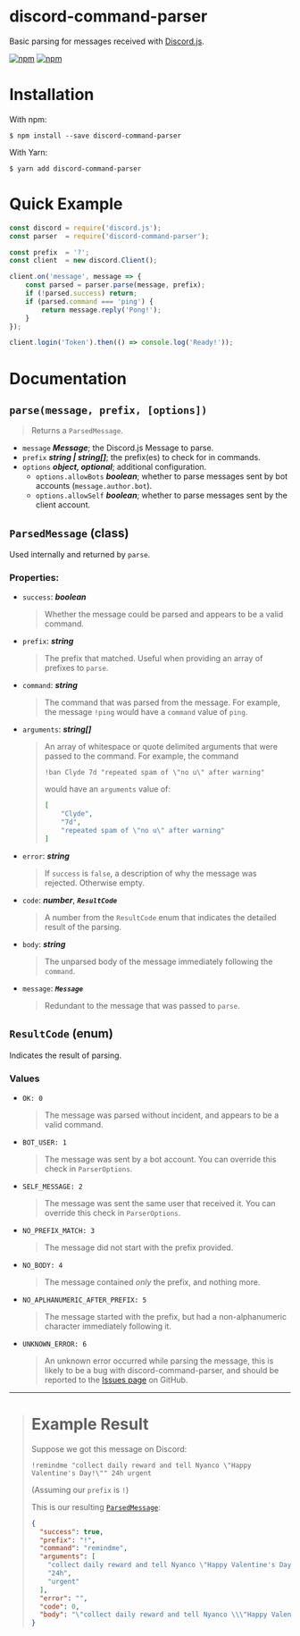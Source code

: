 # discord-command-parser
Basic parsing for messages received with [Discord.js](https://github.com/discordjs/discord.js).

[![npm](https://img.shields.io/npm/dt/discord-command-parser.svg?style=for-the-badge)](https://npmjs.com/package/discord-command-parser)
[![npm](https://img.shields.io/npm/v/discord-command-parser.svg?style=for-the-badge)](https://npmjs.com/package/discord-command-parser)

# Installation
With npm:
```shell
$ npm install --save discord-command-parser
```
With Yarn:
```shell
$ yarn add discord-command-parser
```

# Quick Example
```js
const discord = require('discord.js');
const parser  = require('discord-command-parser');

const prefix  = '?';
const client  = new discord.Client();

client.on('message', message => {
    const parsed = parser.parse(message, prefix);
    if (!parsed.success) return;
    if (parsed.command === 'ping') {
        return message.reply('Pong!');
    }
});

client.login('Token').then(() => console.log('Ready!'));
```

# Documentation

## `parse(message, prefix, [options])`
> Returns a `ParsedMessage`.
-   `message`   ***Message***; the Discord.js Message to parse.
-   `prefix`    ***string | string[]***; the prefix(es) to check for in commands.
-   `options`   ***object, optional***; additional configuration.
    -   `options.allowBots` ***boolean***; whether to parse messages sent by bot accounts (`message.author.bot`).
    -   `options.allowSelf` ***boolean***; whether to parse messages sent by the client account.


## `ParsedMessage` (class)
Used internally and returned by `parse`.

### Properties:
- `success`: ***boolean***
    > Whether the message could be parsed and appears to be a valid command.
- `prefix`: ***string***
    > The prefix that matched. Useful when providing an array of prefixes to `parse`.
- `command`: ***string***
    > The command that was parsed from the message. For example, the message `!ping` would have a `command` value of `ping`.
- `arguments`: ***string[]***
    > An array of whitespace or quote delimited arguments that were passed to the command. For example, the command
    > ```
    > !ban Clyde 7d "repeated spam of \"no u\" after warning"
    > ```
    > would have an `arguments` value of:
    > ```json
    > [
    >     "Clyde",
    >     "7d",
    >     "repeated spam of \"no u\" after warning"
    > ]
    > ```
- `error`: ***string***
    > If `success` is `false`, a description of why the message was rejected. Otherwise empty.
- `code`: ***number***, ***`ResultCode`***
    > A number from the `ResultCode` enum that indicates the detailed result of the parsing.
- `body`: ***string***
    > The unparsed body of the message immediately following the `command`.
- `message`: ***`Message`***
    > Redundant to the message that was passed to `parse`.
## `ResultCode` (enum)

Indicates the result of parsing.

### Values
- `OK: 0`
    > The message was parsed without incident, and appears to be a valid command.
- `BOT_USER: 1`
    > The message was sent by a bot account. You can override this check in `ParserOptions`.
- `SELF_MESSAGE: 2`
    > The message was sent the same user that received it. You can override this check in `ParserOptions`.
- `NO_PREFIX_MATCH: 3`
    > The message did not start with the prefix provided.
- `NO_BODY: 4`
    > The message contained *only* the prefix, and nothing more.
- `NO_APLHANUMERIC_AFTER_PREFIX: 5`
    > The message started with the prefix, but had a non-alphanumeric character immediately following it.
- `UNKNOWN_ERROR: 6`
    > An unknown error occurred while parsing the message, this is likely to be a bug with discord-command-parser, and should be reported to the [Issues page](https://github.com/campbellbrendene/discord-command-parser/issues) on GitHub.

-----

> # Example Result
> 
> Suppose we got this message on Discord:
> ```
> !remindme "collect daily reward and tell Nyanco \"Happy Valentine's Day!\"" 24h urgent
> ```
> 
> (Assuming our `prefix` is `!`)
>
> This is our resulting <a href="#ParsedMessage">`ParsedMessage`</a>:
> ```json
> {
>   "success": true,
>   "prefix": "!",
>   "command": "remindme",
>   "arguments": [
>     "collect daily reward and tell Nyanco \"Happy Valentine's Day!\"",
>     "24h",
>     "urgent"
>   ],
>   "error": "",
>   "code": 0,
>   "body": "\"collect daily reward and tell Nyanco \\\"Happy Valentine's Day!\\\"\" 24h urgent"
> }
>
> ```

